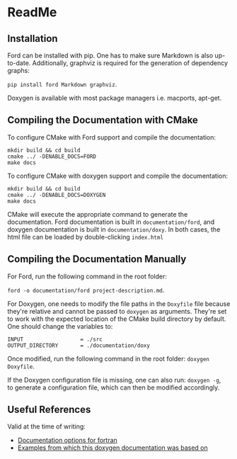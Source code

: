 # ReadMe

## Installation

Ford can be installed with pip. One has to make sure Markdown is also up-to-date. Additionally, graphviz is required for the generation of dependency graphs:

`pip install ford Markdown graphviz`.  

Doxygen is available with most package managers i.e. macports, apt-get.


## Compiling the Documentation with CMake

To configure CMake with Ford support and compile the documentation:   

```
mkdir build && cd build
cmake ../ -DENABLE_DOCS=FORD  
make docs
```

To configure CMake with doxygen support and compile the documentation:   
```
mkdir build && cd build
cmake ../ -DENABLE_DOCS=DOXYGEN  
make docs
```

CMake will execute the appropriate command to generate the documentation. Ford documentation is built in `documentation/ford`, and doxygen documentation is built in `documentation/doxy`. In both cases, the html file can be loaded by double-clicking `index.html `


## Compiling the Documentation Manually

For Ford, run the following command in the root folder:

`ford -o documentation/ford project-description.md`.

For Doxygen, one needs to modify the file paths in the `Doxyfile` file because they're relative and cannot be passed to `doxygen` as arguments. They're set to work with the expected location of the CMake build directory by default. One should change the variables to:

```
INPUT                  = ./src
OUTPUT_DIRECTORY       = ./documentation/doxy
```

Once modified, run the following command in the root folder:
`doxygen Doxyfile`.

If the Doxygen configuration file is missing, one can also run:
`doxygen -g`,  
to generate a configuration file, which can then be modified accordingly.


## Useful References 

Valid at the time of writing:
* [Documentation options for fortran](https://cyber.dabamos.de/programming/modernfortran/source-code-documentation.html)
* [Examples from which this doxygen documentation was based on](https://dannyvanpoucke.be/oop-fortran-tut6-en/)
